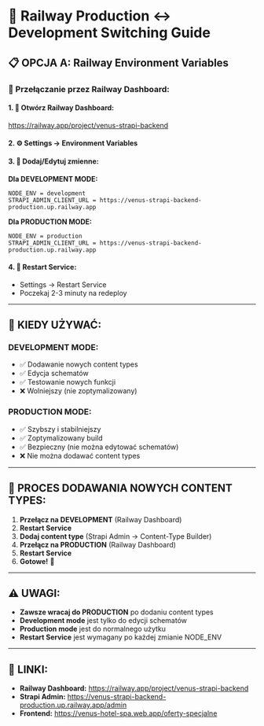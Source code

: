 # 🚀 Railway Production ↔ Development Switching Guide

## 📋 **OPCJA A: Railway Environment Variables**

### **🔄 Przełączanie przez Railway Dashboard:**

#### **1. 🔗 Otwórz Railway Dashboard:**
https://railway.app/project/venus-strapi-backend

#### **2. ⚙️ Settings → Environment Variables**

#### **3. 🎯 Dodaj/Edytuj zmienne:**

**Dla DEVELOPMENT MODE:**
```
NODE_ENV = development
STRAPI_ADMIN_CLIENT_URL = https://venus-strapi-backend-production.up.railway.app
```

**Dla PRODUCTION MODE:**
```
NODE_ENV = production
STRAPI_ADMIN_CLIENT_URL = https://venus-strapi-backend-production.up.railway.app
```

#### **4. 🔄 Restart Service:**
- Settings → Restart Service
- Poczekaj 2-3 minuty na redeploy

---

## 🎯 **KIEDY UŻYWAĆ:**

### **DEVELOPMENT MODE:**
- ✅ Dodawanie nowych content types
- ✅ Edycja schematów
- ✅ Testowanie nowych funkcji
- ❌ Wolniejszy (nie zoptymalizowany)

### **PRODUCTION MODE:**
- ✅ Szybszy i stabilniejszy
- ✅ Zoptymalizowany build
- ✅ Bezpieczny (nie można edytować schematów)
- ❌ Nie można dodawać content types

---

## 📝 **PROCES DODAWANIA NOWYCH CONTENT TYPES:**

1. **Przełącz na DEVELOPMENT** (Railway Dashboard)
2. **Restart Service**
3. **Dodaj content type** (Strapi Admin → Content-Type Builder)
4. **Przełącz na PRODUCTION** (Railway Dashboard)
5. **Restart Service**
6. **Gotowe!** 🎉

---

## ⚠️ **UWAGI:**

- **Zawsze wracaj do PRODUCTION** po dodaniu content types
- **Development mode** jest tylko do edycji schematów
- **Production mode** jest do normalnego użytku
- **Restart Service** jest wymagany po każdej zmianie NODE_ENV

---

## 🔗 **LINKI:**

- **Railway Dashboard:** https://railway.app/project/venus-strapi-backend
- **Strapi Admin:** https://venus-strapi-backend-production.up.railway.app/admin
- **Frontend:** https://venus-hotel-spa.web.app/oferty-specjalne
